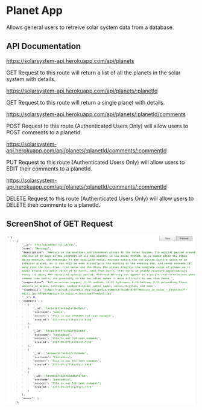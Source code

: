 # Planet App

Allows general users to retreive solar system data from a database.

## API Documentation

https://solarsystem-api.herokuapp.com/api/planets

GET Request to this route will return a list of all the planets in the solar system with details. 

https://solarsystem-api.herokuapp.com/api/planets/:planetId

GET Request to this route will return a single planet with details.

https://solarsystem-api.herokuapp.com/api/planets/:planetId/comments

POST Request to this route (Authenticated Users Only) will allow users to POST comments to a planetId. 

https://solarsystem-api.herokuapp.com/api/planets/:planetId/comments/:commentId

PUT Request to this route (Authenticated Users Only) will allow users to EDIT their comments to a planetId. 

https://solarsystem-api.herokuapp.com/api/planets/:planetId/comments/:commentId

DELETE Request to this route (Authenticated Users Only) will allow users to DELETE their comments to a planetId. 

## ScreenShot of GET Request

<img src="./ScreenShot.png">